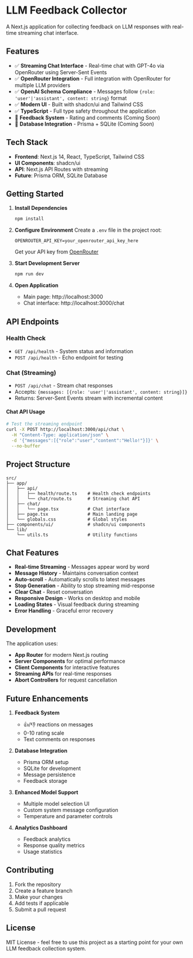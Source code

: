 # LLM Feedback Collector

A Next.js application for collecting feedback on LLM responses with real-time streaming chat interface.

## Features

- ✅ **Streaming Chat Interface** - Real-time chat with GPT-4o via OpenRouter using Server-Sent Events
- ✅ **OpenRouter Integration** - Full integration with OpenRouter for multiple LLM providers
- ✅ **OpenAI Schema Compliance** - Messages follow `{role: 'user'|'assistant', content: string}` format
- ✅ **Modern UI** - Built with shadcn/ui and Tailwind CSS
- ✅ **TypeScript** - Full type safety throughout the application
- 🚧 **Feedback System** - Rating and comments (Coming Soon)
- 🚧 **Database Integration** - Prisma + SQLite (Coming Soon)

## Tech Stack

- **Frontend**: Next.js 14, React, TypeScript, Tailwind CSS
- **UI Components**: shadcn/ui
- **API**: Next.js API Routes with streaming
- **Future**: Prisma ORM, SQLite Database

## Getting Started

1. **Install Dependencies**
   ```bash
   npm install
   ```

2. **Configure Environment**
   Create a `.env` file in the project root:
   ```env
   OPENROUTER_API_KEY=your_openrouter_api_key_here
   ```
   Get your API key from [OpenRouter](https://openrouter.ai/)

3. **Start Development Server**
   ```bash
   npm run dev
   ```

4. **Open Application**
   - Main page: http://localhost:3000
   - Chat interface: http://localhost:3000/chat

## API Endpoints

### Health Check
- `GET /api/health` - System status and information
- `POST /api/health` - Echo endpoint for testing

### Chat (Streaming)
- `POST /api/chat` - Stream chat responses
- Accepts: `{messages: [{role: 'user'|'assistant', content: string}]}`
- Returns: Server-Sent Events stream with incremental content

#### Chat API Usage

```bash
# Test the streaming endpoint
curl -X POST http://localhost:3000/api/chat \
  -H "Content-Type: application/json" \
  -d '{"messages":[{"role":"user","content":"Hello!"}]}' \
  --no-buffer
```

## Project Structure

```
src/
├── app/
│   ├── api/
│   │   ├── health/route.ts    # Health check endpoints
│   │   └── chat/route.ts      # Streaming chat API
│   ├── chat/
│   │   └── page.tsx           # Chat interface
│   ├── page.tsx               # Main landing page
│   └── globals.css            # Global styles
├── components/ui/             # shadcn/ui components
└── lib/
    └── utils.ts               # Utility functions
```

## Chat Features

- **Real-time Streaming** - Messages appear word by word
- **Message History** - Maintains conversation context
- **Auto-scroll** - Automatically scrolls to latest messages
- **Stop Generation** - Ability to stop streaming mid-response
- **Clear Chat** - Reset conversation
- **Responsive Design** - Works on desktop and mobile
- **Loading States** - Visual feedback during streaming
- **Error Handling** - Graceful error recovery

## Development

The application uses:
- **App Router** for modern Next.js routing
- **Server Components** for optimal performance
- **Client Components** for interactive features
- **Streaming APIs** for real-time responses
- **Abort Controllers** for request cancellation

## Future Enhancements

1. **Feedback System**
   - 👍/👎 reactions on messages
   - 0-10 rating scale
   - Text comments on responses

2. **Database Integration**
   - Prisma ORM setup
   - SQLite for development
   - Message persistence
   - Feedback storage

3. **Enhanced Model Support**
   - Multiple model selection UI
   - Custom system message configuration
   - Temperature and parameter controls

4. **Analytics Dashboard**
   - Feedback analytics
   - Response quality metrics
   - Usage statistics

## Contributing

1. Fork the repository
2. Create a feature branch
3. Make your changes
4. Add tests if applicable
5. Submit a pull request

## License

MIT License - feel free to use this project as a starting point for your own LLM feedback collection system.
